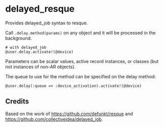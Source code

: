delayed_resque
==============

Provides delayed_job syntax to resque.

Call `.delay.method(params)` on any object and it will be processed in the background.

    # with delayed_job
    @user.delay.activate!(@device)

Parameters can be scalar values, active record instances, or classes (but not instances of non-AR objects).

The queue to use for the method can be specified on the delay method:

    @user.delay(:queue => :device_activation).activate!(@device)

Credits
-------

Based on the work of https://github.com/defunkt/resque and 
https://github.com/collectiveidea/delayed_job.
